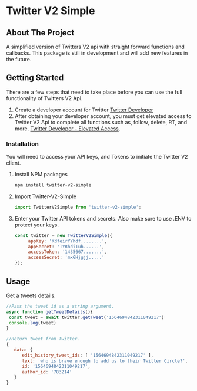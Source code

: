 # Twitter V2 Simple

<a name="readme-top"></a>

<!-- ABOUT THE PROJECT -->
## About The Project
A simplified version of Twitters V2 api with straight forward functions and callbacks. This package is still in development and will add new features in the future.


<!-- GETTING STARTED -->
## Getting Started
There are a few steps that need to take place before you can use the full functionality of Twitters V2 Api.

1. Create a developer account for Twitter [Twitter Developer](https://developer.twitter.com/en/apply-for-access)
2. After obtaining your developer account, you must get elevated access to Twitter V2 Api to complete all functions such as, follow, delete, RT, and more. [Twitter Developer - Elevated Access](https://developer.twitter.com/en/portal/products/elevated). 

### Installation

You will need to access your API keys, and Tokens to initiate the Twitter V2 client.

1. Install NPM packages
   ```sh
   npm install twitter-v2-simple
   ```
2. Import Twitter-V2-Simple
    ```js
    import TwitterV2Simple from 'twitter-v2-simple';
    ```
4. Enter your Twitter API tokens and secrets. Also make sure to use .ENV to protect your keys.
   ```js
   const twitter = new TwitterV2Simple({
        appKey: 'KdfeirYYhdf........',
        appSecret: 'TYRhdiIuh......',
        accessToken: '1435667.......',
        accessSecret: 'mxGHjgjj.....'
   });
   ```

<!-- USAGE EXAMPLES -->
## Usage

Get a tweets details.
   ```js
   //Pass the tweet id as a string argument.
   async function getTweetDetails(){
    const tweet = await twitter.getTweet('1564694842311049217')
    console.log(tweet)
   }

   //Return tweet from Twitter.
   {
      data: {
         edit_history_tweet_ids: [ '1564694842311049217' ],
         text: 'who is brave enough to add us to their Twitter Circle?',
         id: '1564694842311049217',
         author_id: '783214'
      }
   }
   ```

